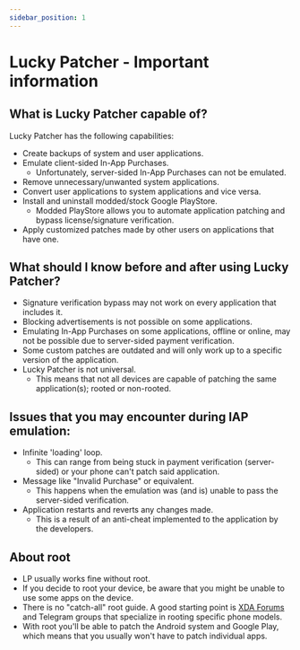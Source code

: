 ```yaml
---
sidebar_position: 1
---
```


# Lucky Patcher - Important information

## What is Lucky Patcher capable of?

Lucky Patcher has the following capabilities:

- Create backups of system and user applications.
- Emulate client-sided In-App Purchases.
  - Unfortunately, server-sided In-App Purchases can not be emulated.
- Remove unnecessary/unwanted system applications.
- Convert user applications to system applications and vice versa.
- Install and uninstall modded/stock Google PlayStore.
  - Modded PlayStore allows you to automate application patching and bypass license/signature verification.
- Apply customized patches made by other users on applications that have one.

## What should I know before and after using Lucky Patcher?

- Signature verification bypass may not work on every application that includes it.
- Blocking advertisements is not possible on some applications.
- Emulating In-App Purchases on some applications, offline or online, may not be possible due to server-sided payment verification.
- Some custom patches are outdated and will only work up to a specific version of the application.
- Lucky Patcher is not universal.
  - This means that not all devices are capable of patching the same application(s); rooted or non-rooted.

## Issues that you may encounter during IAP emulation:

- Infinite 'loading' loop.
  - This can range from being stuck in payment verification (server-sided) or your phone can't patch said application.
- Message like "Invalid Purchase" or equivalent.
  - This happens when the emulation was (and is) unable to pass the server-sided verification.
- Application restarts and reverts any changes made.
  - This is a result of an anti-cheat implemented to the application by the developers.

## About root

- LP usually works fine without root.
- If you decide to root your device, be aware that you might be unable to use some apps on the device.
- There is no "catch-all" root guide. A good starting point is [XDA Forums](https://xdaforums.com/) and Telegram groups that specialize in rooting specific phone models.
- With root you'll be able to patch the Android system and Google Play, which means that you usually won't have to patch individual apps.
